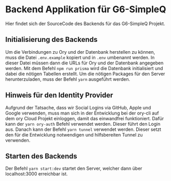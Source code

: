 # Backend Applikation für G6-SimpleQ

Hier findet sich der SourceCode des Backends für das G6-SimpleQ Projekt.


## Initialisierung des Backends

Um die Verbindungen zu Ory und der Datenbank herstellen zu können, muss die Datei `.env.example` kopiert und in `.env` umbenannt werden. In dieser Datei müssen dann die URLs für Ory und der Datenbank angegeben werden. Mit dem Befehl `npm run prisma` wird die Datenbank initialisiert und dabei die nötigen Tabellen erstellt. Um die nötigen Packages für den Server herunterzuladen, muss der Befehl `yarn` ausgeführt werden.


## Hinweis für den Identity Provider

Aufgrund der Tatsache, dass wir Social Logins via GitHub, Apple und Google verwenden, muss man sich in der Entwicklung bei der ory-cli auf dem ory Cloud Projekt einloggen, damit das einwandfrei funktioniert. Dafür kann der `yarn ory-auth` Befehl verwendet werden. Dieser führt den Login aus. Danach kann der Befehl `yarn tunnel` verwendet werden. Dieser setzt den für die Entwicklung notwendigen und hilfsbereiten Tunnel zu verwenden.


## Starten des Backends

Der Befehl `yarn start:dev` startet den Server, welcher dann über localhost:3000 erreichbar ist.
